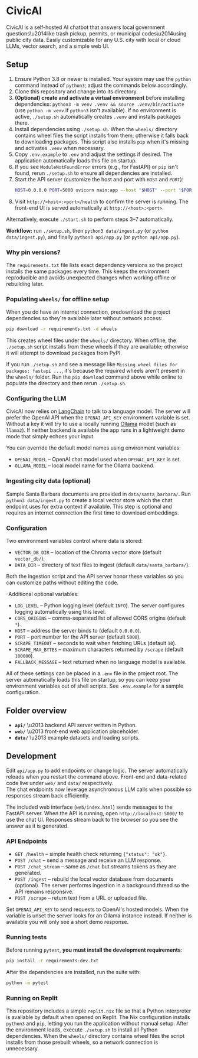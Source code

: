 # CivicAI
CivicAI is a self-hosted AI chatbot that answers local government questions\u2014like trash pickup, permits, or municipal codes\u2014using public city data. Easily customizable for any U.S. city with local or cloud LLMs, vector search, and a simple web UI.

## Setup
1. Ensure Python 3.8 or newer is installed.
   Your system may use the `python` command instead of `python3`; adjust the commands below accordingly.
2. Clone this repository and change into its directory.
3. **(Optional) create and activate a virtual environment** before installing dependencies:
   `python3 -m venv .venv && source .venv/bin/activate` (use `python -m venv` if `python3` isn't available).
   If no environment is active, `./setup.sh` automatically creates `.venv` and installs packages there.
4. Install dependencies using `./setup.sh`. When the `wheels/` directory contains wheel files the script installs from them; otherwise it falls back to downloading packages. This script also installs `pip` when it's missing and activates `.venv` when necessary.
5. Copy `.env.example` to `.env` and adjust the settings if desired. The application automatically loads this file on startup.
6. If you see `ModuleNotFoundError` errors (e.g., for FastAPI) or `pip` isn't found, rerun `./setup.sh` to ensure all dependencies are installed.
7. Start the API server (customize the host and port with `HOST` and `PORT`):
   ```bash
   HOST=0.0.0.0 PORT=5000 uvicorn main:app --host "$HOST" --port "$PORT"
   ```
8. Visit `http://<host>:<port>/health` to confirm the server is running. The front-end UI is served automatically at `http://<host>:<port>`.

Alternatively, execute `./start.sh` to perform steps 3–7 automatically.

**Workflow:** run `./setup.sh`, then `python3 data/ingest.py` (or `python data/ingest.py`), and finally `python3 api/app.py` (or `python api/app.py`).

### Why pin versions?
The `requirements.txt` file lists exact dependency versions so the
project installs the same packages every time. This keeps the
environment reproducible and avoids unexpected changes when working
offline or rebuilding later.

### Populating `wheels/` for offline setup
When you do have an internet connection, predownload the project dependencies so
they're available later without network access:

```bash
pip download -r requirements.txt -d wheels
```

This creates wheel files under the `wheels/` directory. When offline, the
`./setup.sh` script installs from these wheels if they are available;
otherwise it will attempt to download packages from PyPI.

If you run `./setup.sh` and see a message like `Missing wheel files for packages: fastapi ...`,
it's because the required wheels aren't present in the `wheels/` folder. Run the
`pip download` command above while online to populate the directory and then
rerun `./setup.sh`.

### Configuring the LLM
CivicAI now relies on [LangChain](https://python.langchain.com) to talk to a
language model. The server will prefer the OpenAI API when the
`OPENAI_API_KEY` environment variable is set. Without a key it will try to use
a locally running [Ollama](https://ollama.ai) model (such as `llama2`).  If
neither backend is available the app runs in a lightweight demo mode that
simply echoes your input.

You can override the default model names using environment variables:

- `OPENAI_MODEL` – OpenAI chat model used when `OPENAI_API_KEY` is set.
- `OLLAMA_MODEL` – local model name for the Ollama backend.

### Ingesting city data (optional)
Sample Santa Barbara documents are provided in `data/santa_barbara/`. Run
`python3 data/ingest.py` to create a local vector store which the chat endpoint
uses for extra context if available. This step is optional and requires an
internet connection the first time to download embeddings.

### Configuration
Two environment variables control where data is stored:

- `VECTOR_DB_DIR` – location of the Chroma vector store (default `vector_db/`).
- `DATA_DIR` – directory of text files to ingest (default `data/santa_barbara/`).

Both the ingestion script and the API server honor these variables so you can
customize paths without editing the code.

-Additional optional variables:

- `LOG_LEVEL` – Python logging level (default `INFO`). The server
  configures logging automatically using this level.
- `CORS_ORIGINS` – comma-separated list of allowed CORS origins (default `*`).
- `HOST` – address the server binds to (default `0.0.0.0`).
- `PORT` – port number for the API server (default `5000`).
- `SCRAPE_TIMEOUT` – seconds to wait when fetching URLs (default `10`).
- `SCRAPE_MAX_BYTES` – maximum characters returned by `/scrape` (default `100000`).
- `FALLBACK_MESSAGE` – text returned when no language model is available.

All of these settings can be placed in a `.env` file in the project root. The
server automatically loads this file on startup, so you can keep your
environment variables out of shell scripts. See `.env.example` for a sample
configuration.

## Folder overview
- **`api/`** \u2013 backend API server written in Python.
- **`web/`** \u2013 front-end web application placeholder.
- **`data/`** \u2013 example datasets and loading scripts.

## Development
Edit `api/app.py` to add endpoints or change logic. The server automatically reloads when you restart the command above. Front-end and data-related code live under `web/` and `data/` respectively.  
The chat endpoints now leverage asynchronous LLM calls when possible so responses stream back efficiently.

The included web interface (`web/index.html`) sends messages to the FastAPI
server. When the API is running, open `http://localhost:5000/` to use the chat
UI. Responses stream back to the browser so you see the answer as it is
generated.

### API Endpoints

- `GET /health` – simple health check returning `{"status": "ok"}`.
- `POST /chat` – send a message and receive an LLM response.
- `POST /chat_stream` – same as `/chat` but streams tokens as they are generated.
 - `POST /ingest` – rebuild the local vector database from documents (optional). The server performs ingestion in a background thread so the API remains responsive.
 - `POST /scrape` – return text from a URL or uploaded file.

Set `OPENAI_API_KEY` to send requests to OpenAI's hosted models. When the
variable is unset the server looks for an Ollama instance instead. If neither is
available you will only see a short demo response.

### Running tests

Before running `pytest`, **you must install the development requirements**:

```bash
pip install -r requirements-dev.txt
```

After the dependencies are installed, run the suite with:

```bash
python -m pytest
```

### Running on Replit

This repository includes a simple `replit.nix` file so that a Python
interpreter is available by default when opened on Replit. The Nix
configuration installs `python3` and `pip`, letting you run the
application without manual setup. After the environment loads, execute
`./setup.sh` to install all Python dependencies. When the `wheels/`
directory contains wheel files the script installs from those prebuilt wheels,
so a network connection is unnecessary.

